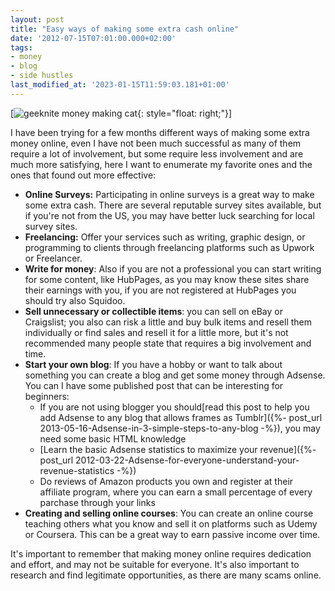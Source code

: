 ```yaml
---
layout: post
title: "Easy ways of making some extra cash online"
date: '2012-07-15T07:01:00.000+02:00'
tags:
- money
- blog
- side hustles
last_modified_at: '2023-01-15T11:59:03.181+01:00'
---
```


[![geeknite money making cat](https://i.imgur.com/DA80Cljm.png){: style="float: right;"}]

I have been trying for a few months different ways of making some extra money online, even I have not been much successful as many of them require a lot of involvement, but some require less involvement and are much more satisfying, here I want to enumerate my favorite ones and the ones that found out more effective:

- **Online Surveys:** Participating in online surveys is a great way to make some extra cash. There are several reputable survey sites available, but if you're not from the US, you may have better luck searching for local survey sites.
- **Freelancing:** Offer your services such as writing, graphic design, or programming to clients through freelancing platforms such as Upwork or Freelancer.
- **Write for money**: Also if you are not a professional you can start writing for some content, like HubPages, as you may know these sites share their earnings with you, if you are not registered at HubPages you should try also Squidoo.
- **Sell unnecessary or collectible items**: you can sell on eBay or Craigslist; you also can risk a little and buy bulk items and resell them individually or find sales and resell it for a little more, but it's not recommended many people state that requires a big involvement and time.
- **Start your own blog**: If you have a hobby or want to talk about something you can create a blog and get some money through Adsense. You can I have some published post that can be interesting for beginners:
  - If you are not using blogger you should[read this post to help you add Adsense to any blog that allows frames as Tumblr]({%- post_url 2013-05-16-Adsense-in-3-simple-steps-to-any-blog -%}), you may need some basic HTML knowledge
  - [Learn the basic Adsense statistics to maximize your revenue]({%- post_url 2012-03-22-Adsense-for-everyone-understand-your-revenue-statistics -%})
  - Do reviews of Amazon products you own and register at their affiliate program, where you can earn a small percentage of every parchase through your links
- **Creating and selling online courses**: You can create an online course teaching others what you know and sell it on platforms such as Udemy or Coursera. This can be a great way to earn passive income over time.

It's important to remember that making money online requires dedication and effort, and may not be suitable for everyone. It's also important to research and find legitimate opportunities, as there are many scams online.

